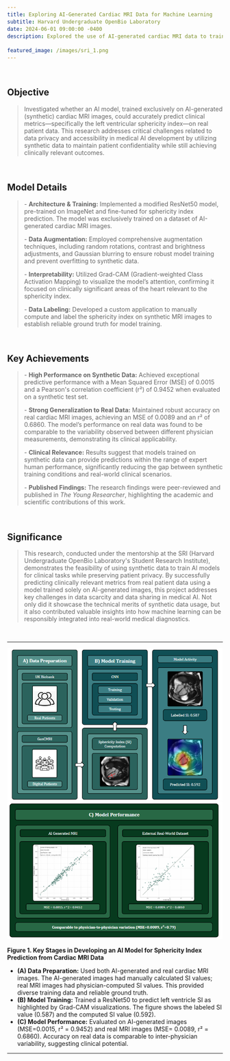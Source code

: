 ```yaml
---
title: Exploring AI-Generated Cardiac MRI Data for Machine Learning  
subtitle: Harvard Undergraduate OpenBio Laboratory  
date: 2024-06-01 09:00:00 -0400  
description: Explored the use of AI-generated cardiac MRI data to train machine learning models. Work addressed issues of data scarcity and patient privacy, evaluating whether models trained exclusively on synthetic data could still perform well on real-world datasets.
  
featured_image: /images/sri_1.png  
---
```


<br>

<h2>Objective</h2> <blockquote> <p style="color: #666;"> Investigated whether an AI model, trained exclusively on AI-generated (synthetic) cardiac MRI images, could accurately predict clinical metrics—specifically the left ventricular sphericity index—on real patient data. This research addresses critical challenges related to data privacy and accessibility in medical AI development by utilizing synthetic data to maintain patient confidentiality while still achieving clinically relevant outcomes. </p> </blockquote> <br> <h2>Model Details</h2> <blockquote> <p style="color: #666;"> - <strong>Architecture &amp; Training:</strong> Implemented a modified ResNet50 model, pre-trained on ImageNet and fine-tuned for sphericity index prediction. The model was exclusively trained on a dataset of AI-generated cardiac MRI images. </p> <p style="color: #666;"> - <strong>Data Augmentation:</strong> Employed comprehensive augmentation techniques, including random rotations, contrast and brightness adjustments, and Gaussian blurring to ensure robust model training and prevent overfitting to synthetic data. </p> <p style="color: #666;"> - <strong>Interpretability:</strong> Utilized Grad-CAM (Gradient-weighted Class Activation Mapping) to visualize the model’s attention, confirming it focused on clinically significant areas of the heart relevant to the sphericity index. </p> <p style="color: #666;"> - <strong>Data Labeling:</strong> Developed a custom application to manually compute and label the sphericity index on synthetic MRI images to establish reliable ground truth for model training. </p> </blockquote> <br> <h2>Key Achievements</h2> <blockquote> <p style="color: #666;"> - <strong>High Performance on Synthetic Data:</strong> Achieved exceptional predictive performance with a Mean Squared Error (MSE) of 0.0015 and a Pearson's correlation coefficient (r²) of 0.9452 when evaluated on a synthetic test set. </p> <p style="color: #666;"> - <strong>Strong Generalization to Real Data:</strong> Maintained robust accuracy on real cardiac MRI images, achieving an MSE of 0.0089 and an r² of 0.6860. The model’s performance on real data was found to be comparable to the variability observed between different physician measurements, demonstrating its clinical applicability. </p> <p style="color: #666;"> - <strong>Clinical Relevance:</strong> Results suggest that models trained on synthetic data can provide predictions within the range of expert human performance, significantly reducing the gap between synthetic training conditions and real-world clinical scenarios. </p> <p style="color: #666;"> - <strong>Published Findings:</strong> The research findings were peer-reviewed and published in <em>The Young Researcher</em>, highlighting the academic and scientific contributions of this work. </p> </blockquote> <br> <h2>Significance</h2> <blockquote> <p style="color: #666;"> This research, conducted under the mentorship at the SRI (Harvard Undergraduate OpenBio Laboratory's Student Research Institute), demonstrates the feasibility of using synthetic data to train AI models for clinical tasks while preserving patient privacy. By successfully predicting clinically relevant metrics from real patient data using a model trained solely on AI-generated images, this project addresses key challenges in data scarcity and data sharing in medical AI. Not only did it showcase the technical merits of synthetic data usage, but it also contributed valuable insights into how machine learning can be responsibly integrated into real-world medical diagnostics. </p> </blockquote>
<br>

---

<div class="gallery" data-columns="1">
	<img src="/images/sri_1.png">
	<img src="/images/sri_3.png">
</div>

<strong>Figure 1. Key Stages in Developing an AI Model for Sphericity Index Prediction from Cardiac MRI Data </strong><br>
- <strong>(A) Data Preparation:</strong> Used both AI-generated and real cardiac MRI images. The AI-generated images had manually calculated SI values; real MRI images had physician-computed SI values. This provided diverse training data and reliable ground truth. <br>
- <strong>(B) Model Training:</strong> Trained a ResNet50 to predict left ventricle SI as highlighted by Grad-CAM visualizations. The figure shows the labeled SI value (0.587) and the computed SI value (0.592). <br>
- <strong>(C) Model Performance:</strong> Evaluated on AI-generated images (MSE=0.0015, r² = 0.9452) and real MRI images (MSE= 0.0089, r² = 0.6860). Accuracy on real data is comparable to inter-physician variability, suggesting clinical potential.

---


